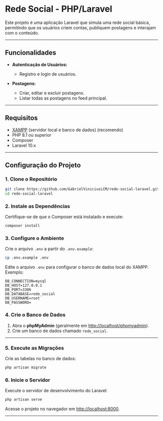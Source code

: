 # Rede Social - PHP/Laravel

Este projeto é uma aplicação Laravel que simula uma rede social básica, permitindo que os usuários criem contas, publiquem postagens e interajam com o conteúdo.

---

## Funcionalidades

- **Autenticação de Usuários:**
  - Registro e login de usuários.

- **Postagens:**
  - Criar, editar e excluir postagens.
  - Listar todas as postagens no feed principal.

---

## Requisitos

- [XAMPP](https://www.apachefriends.org/index.html) (servidor local e banco de dados) (recomendo)
- PHP 8.1 ou superior
- Composer
- Laravel 10.x

---

## Configuração do Projeto

### 1. Clone o Repositório
```bash
git clone https://github.com/GabrielViniciusLCM/rede-social-laravel.git
cd rede-social-laravel
```

### 2. Instale as Dependências
Certifique-se de que o Composer está instalado e execute:
```bash
composer install
```

### 3. Configure o Ambiente
Crie o arquivo `.env` a partir do `.env.example`:
```bash
cp .env.example .env
```

Edite o arquivo `.env` para configurar o banco de dados local do XAMPP. Exemplo:
```env
DB_CONNECTION=mysql
DB_HOST=127.0.0.1
DB_PORT=3306
DB_DATABASE=rede_social
DB_USERNAME=root
DB_PASSWORD=
```

### 4. Crie o Banco de Dados
1. Abra o **phpMyAdmin** (geralmente em [http://localhost/phpmyadmin](http://localhost/phpmyadmin)).
2. Crie um banco de dados chamado `rede_social`.

---

### 5. Execute as Migrações
Crie as tabelas no banco de dados:
```bash
php artisan migrate
```


### 6. Inicie o Servidor
Execute o servidor de desenvolvimento do Laravel:
```bash
php artisan serve
```

Acesse o projeto no navegador em [http://localhost:8000](http://localhost:8000).

---
